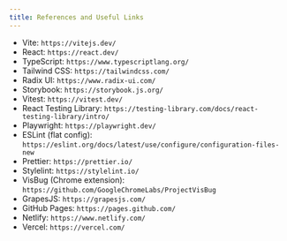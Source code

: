 ```yaml
---
title: References and Useful Links
---
```


- Vite: `https://vitejs.dev/`
- React: `https://react.dev/`
- TypeScript: `https://www.typescriptlang.org/`
- Tailwind CSS: `https://tailwindcss.com/`
- Radix UI: `https://www.radix-ui.com/`
- Storybook: `https://storybook.js.org/`
- Vitest: `https://vitest.dev/`
- React Testing Library: `https://testing-library.com/docs/react-testing-library/intro/`
- Playwright: `https://playwright.dev/`
- ESLint (flat config): `https://eslint.org/docs/latest/use/configure/configuration-files-new`
- Prettier: `https://prettier.io/`
- Stylelint: `https://stylelint.io/`
- VisBug (Chrome extension): `https://github.com/GoogleChromeLabs/ProjectVisBug`
- GrapesJS: `https://grapesjs.com/`
- GitHub Pages: `https://pages.github.com/`
- Netlify: `https://www.netlify.com/`
- Vercel: `https://vercel.com/`
